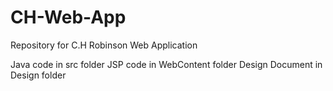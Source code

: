 # CH-Web-App
Repository for C.H Robinson Web Application

Java code in src folder
JSP code in WebContent folder
Design Document in Design folder
